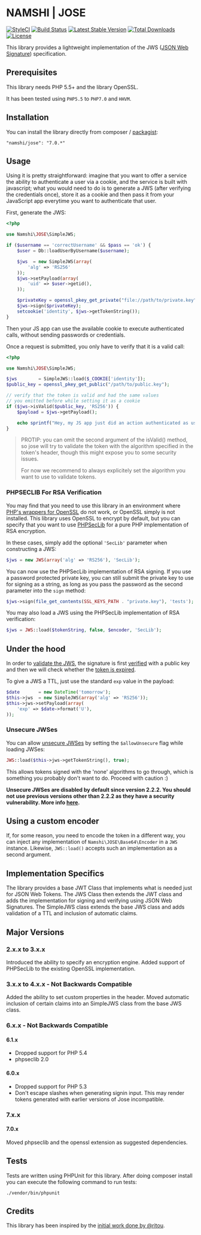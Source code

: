 # NAMSHI | JOSE

[![StyleCI](https://styleci.io/repos/10456191/shield?style=flat)](https://styleci.io/repos/10456191)
[![Build Status](https://travis-ci.org/namshi/jose.svg)](https://travis-ci.org/namshi/jose)
[![Latest Stable Version](https://poser.pugx.org/namshi/jose/v/stable)](https://packagist.org/packages/namshi/jose)
[![Total Downloads](https://poser.pugx.org/namshi/jose/downloads)](https://packagist.org/packages/namshi/jose)
[![License](https://poser.pugx.org/namshi/jose/license)](https://packagist.org/packages/namshi/jose)

This library provides a lightweight
implementation of the JWS
([JSON Web Signature](http://tools.ietf.org/html/draft-jones-json-web-signature-04)) specification.

## Prerequisites

This library needs PHP 5.5+ and the library OpenSSL.

It has been tested using `PHP5.5` to `PHP7.0` and `HHVM`.


## Installation

You can install the library directly from
composer / [packagist](https://packagist.org/packages/namshi/jose):

```
"namshi/jose": "7.0.*"
```

## Usage

Using it is pretty straightforward:
imagine that you want to offer a service
the ability to authenticate a user via
a cookie, and the service is built with
javascript; what you would need to do is
to generate a JWS (after verifying the
credentials once), store it as a cookie
and then pass it from your JavaScript app
everytime you want to authenticate that
user.

First, generate the JWS:

``` php
<?php

use Namshi\JOSE\SimpleJWS;

if ($username == 'correctUsername' && $pass == 'ok') {
	$user = Db::loadUserByUsername($username);

	$jws  = new SimpleJWS(array(
		'alg' => 'RS256'
	));
	$jws->setPayload(array(
		'uid' => $user->getid(),
	));

    $privateKey = openssl_pkey_get_private("file://path/to/private.key", self::SSL_KEY_PASSPHRASE);
    $jws->sign($privateKey);
    setcookie('identity', $jws->getTokenString());
}
```

Then your JS app can use the available cookie to execute
authenticated calls, without sending passwords or credentials.

Once a request is submitted, you only have to verify that it
is a valid call:

``` php
<?php

use Namshi\JOSE\SimpleJWS;

$jws        = SimpleJWS::load($_COOKIE['identity']);
$public_key = openssl_pkey_get_public("/path/to/public.key");

// verify that the token is valid and had the same values
// you emitted before while setting it as a cookie
if ($jws->isValid($public_key, 'RS256')) {
	$payload = $jws->getPayload();

	echo sprintf("Hey, my JS app just did an action authenticated as user #%s", $payload['uid']);
}
```

> PROTIP: you can omit the second argument of the isValid() method, so jose will try to validate the token with the algorithm specified in the token's header, though this might expose you to some security issues.
>
> For now we recommend to always explicitely set the algorithm you want to use to validate tokens.

### PHPSECLIB For RSA Verification

You may find that you need to use this library in an environment where
[PHP's wrappers for OpenSSL](http://php.net/manual/en/ref.openssl.php)
do not work, or OpenSSL simply is not installed.  This library uses
OpenSSL to encrypt by default, but you can specify that you want to use [PHPSecLib](http://phpseclib.sourceforge.net/) for a pure PHP
implementation of RSA encryption.

In these cases, simply add the optional `'SecLib'` parameter when
constructing a JWS:

```php
$jws = new JWS(array('alg' => 'RS256'), 'SecLib');
```

You can now use the PHPSecLib implementation of RSA signing.  If you use
a password protected private key, you can still submit the private key
to use for signing as a string, as long as you pass the password as the
second parameter into the `sign` method:

```php
$jws->sign(file_get_contents(SSL_KEYS_PATH . "private.key"), 'tests');
```

You may also load a JWS using the PHPSecLib implementation of RSA verification:

```php
$jws = JWS::load($tokenString, false, $encoder, 'SecLib');
```

## Under the hood

In order to [validate the JWS](https://github.com/namshi/jose/blob/master/src/Namshi/JOSE/SimpleJWS.php#L43),
the signature is first [verified](https://github.com/namshi/jose/blob/master/src/Namshi/JOSE/JWS.php#L113)
with a public key and then we will check whether the [token is expired](https://github.com/namshi/jose/blob/master/src/Namshi/JOSE/SimpleJWS.php#L55).

To give a JWS a TTL, just use the standard `exp` value in the payload:

``` php
$date    	= new DateTime('tomorrow');
$this->jws  = new SimpleJWS(array('alg' => 'RS256'));
$this->jws->setPayload(array(
	'exp' => $date->format('U'),
));
```

### Unsecure JWSes

You can allow [unsecure JWSes](https://tools.ietf.org/html/draft-ietf-jose-json-web-algorithms-40#page-12)
by setting the `$allowUnsecure` flag while loading JWSes:

``` php
JWS::load($this->jws->getTokenString(), true);
```

This allows tokens signed with the 'none' algorithms to go through, which is something
you probably don't want to do. Proceed with caution :)

**Unsecure JWSes are disabled by default since version 2.2.2. You should **not**
use previous versions other than 2.2.2 as they have a security
vulnerability. More info [here](http://tech.namshi.com/blog/2015/02/19/update-your-namshi-slash-jose-installations-as-a-security-vulnerability-was-found/).**

## Using a custom encoder

If, for some reason, you need to encode the token in a different way, you can
inject any implementation of `Namshi\JOSE\Base64\Encoder` in a `JWS` instance.
Likewise, `JWS::load()` accepts such an implementation as a second argument.

## Implementation Specifics

The library provides a base JWT Class that implements what is needed just for JSON Web Tokens. The JWS Class then extends
the JWT class and adds the implementation for signing and verifying using JSON Web Signatures. The SimpleJWS class extends
the base JWS class and adds validation of a TTL and inclusion of automatic claims.

## Major Versions

### 2.x.x to 3.x.x

Introduced the ability to specify an encryption engine. Added support of PHPSecLib to the existing OpenSSL implementation.

### 3.x.x to 4.x.x - Not Backwards Compatible

Added the ability to set custom properties in the header. Moved automatic inclusion of certain claims into an SimpleJWS class from the base JWS class.

### 6.x.x - Not Backwards Compatible

#### 6.1.x
- Dropped support for PHP 5.4
- phpseclib 2.0

#### 6.0.x
- Dropped support for PHP 5.3
- Don't escape slashes when generating signin input.
  This may render tokens generated with earlier versions of Jose incompatible.

### 7.x.x

#### 7.0.x

Moved phpseclib and the openssl extension as suggested dependencies.

## Tests

Tests are written using PHPUnit for this library. After doing composer install you can execute the following command to run tests:

```
./vendor/bin/phpunit
```

## Credits

This library has been inspired by the
[initial work done by @ritou](https://github.com/ritou/php-Akita_JOSE).

